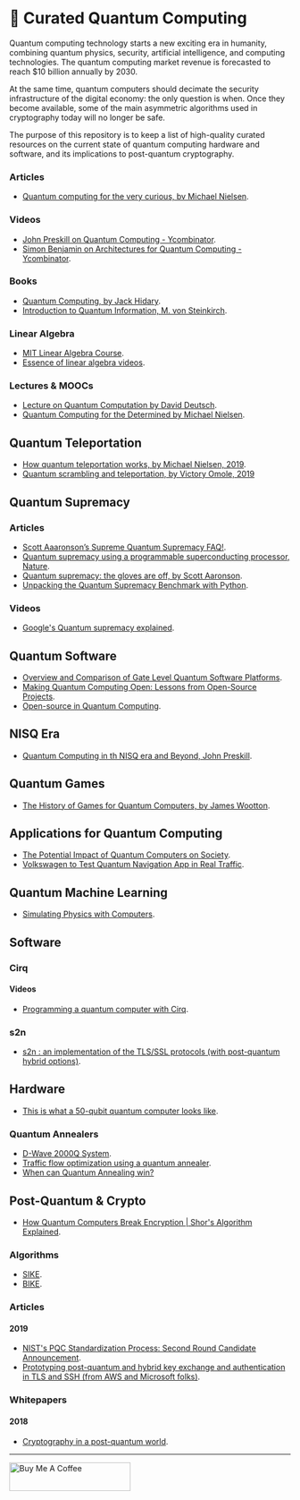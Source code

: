 # 🧬 Curated Quantum Computing

Quantum computing technology starts a new exciting era in humanity, combining quantum physics, security, artificial intelligence, and computing technologies. The quantum computing market revenue is forecasted to reach $10 billion annually by 2030.

At the same time, quantum computers should decimate the security infrastructure of the digital economy: the only question is when. Once they become available, some of the main asymmetric algorithms used in cryptography today will no longer be safe. 

The purpose of this repository is to keep a list of high-quality curated resources on the current state of quantum computing hardware and software, and its implications to post-quantum cryptography.



### Articles

* [Quantum computing for the very curious, bv Michael Nielsen](https://quantum.country/qcvc).

### Videos

* [John Preskill on Quantum Computing - Ycombinator](https://blog.ycombinator.com/john-preskill-on-quantum-computing/).
* [Simon Benjamin on Architectures for Quantum Computing - Ycombinator](https://www.youtube.com/watch?v=LHZKDTJJknE).

### Books

* [Quantum Computing, by Jack Hidary](https://github.com/JackHidary/quantumcomputingbook).
* [Introduction to Quantum Information, M. von Steinkirch](http://www.astro.sunysb.edu/steinkirch/books/qi.pdf).

### Linear Algebra

* [MIT Linear Algebra Course](https://ocw.mit.edu/courses/mathematics/18-06-linear-algebra-spring-2010/video-lectures/).
* [Essence of linear algebra videos](https://www.youtube.com/playlist?list=PLZHQObOWTQDPD3MizzM2xVFitgF8hE_ab).


### Lectures & MOOCs

* [Lecture on Quantum Computation by David Deutsch](http://www.quiprocone.org/Protected/DD_lectures.htm).
* [Quantum Computing for the Determined by Michael Nielsen](http://michaelnielsen.org/blog/quantum-computing-for-the-determined/).



## Quantum Teleportation

* [How quantum teleportation works, by Michael Nielsen, 2019](https://quantum.country/teleportation).
* [Quantum scrambling and teleportation, by Victory Omole, 2019](https://vtomole.com/blog/2019/06/08/scrambling)

## Quantum Supremacy

### Articles

* [Scott Aaaronson’s Supreme Quantum Supremacy FAQ!](https://www.scottaaronson.com/blog/?p=4317).
* [Quantum supremacy using a programmable superconducting processor, Nature](https://www.nature.com/articles/s41586-019-1666-5).
* [Quantum supremacy: the gloves are off, by Scott Aaronson](https://www.scottaaronson.com/blog/?p=4372).
* [Unpacking the Quantum Supremacy Benchmark with Python](https://medium.com/@sohaib.alam/unpacking-the-quantum-supremacy-benchmark-with-python-67a46709d).

### Videos

* [Google's Quantum supremacy explained](https://www.youtube.com/watch?v=gylmjTOUfCQ&feature=youtu.be).


## Quantum Software
* [Overview and Comparison of Gate Level Quantum Software Platforms](https://arxiv.org/pdf/1807.02500.pdf).
* [Making Quantum Computing Open: Lessons from Open-Source Projects](https://arxiv.org/pdf/1902.00991.pdf).
* [Open-source in Quantum Computing](https://arxiv.org/pdf/1812.09167.pdf).

## NISQ Era

* [Quantum Computing in th NISQ era and Beyond, John Preskill](https://arxiv.org/pdf/1801.00862.pdf).

## Quantum Games
* [The History of Games for Quantum Computers, by James Wootton](https://medium.com/@decodoku/the-history-of-games-for-quantum-computers-a1de98859b5a).


## Applications for Quantum Computing

* [The Potential Impact of Quantum Computers on Society](https://arxiv.org/abs/1712.05380).
* [Volkswagen to Test Quantum Navigation App in Real Traffic](https://www.wsj.com/articles/volkswagen-to-test-quantum-navigation-app-in-real-traffic-11572553300).

## Quantum Machine Learning

* [Simulating Physics with Computers](https://www.dwavesys.com/sites/default/files/2018-04-04%20-%20Max%20Henderson%20-%20Quantum%20Machine%20Learning%20for%20Election%20Modeling.pdf).



## Software


### Cirq

#### Videos
* [Programming a quantum computer with Cirq](https://www.youtube.com/watch?v=16ZfkPRVf2w&feature=youtu.be).


### s2n

* [s2n : an implementation of the TLS/SSL protocols (with post-quantum hybrid options)](https://github.com/awslabs/s2n).



## Hardware

* [This is what a 50-qubit quantum computer looks like](https://www.engadget.com/2018/01/09/this-is-what-a-50-qubit-quantum-computer-looks-like/).

### Quantum Annealers 

* [D-Wave 2000Q System](https://www.dwavesys.com/d-wave-two-system).
* [Traffic flow optimization using a quantum annealer](https://arxiv.org/abs/1708.01625).
* [When can Quantum Annealing win?](https://ai.googleblog.com/2015/12/when-can-quantum-annealing-win.html)


## Post-Quantum & Crypto

* [How Quantum Computers Break Encryption | Shor's Algorithm Explained](https://www.youtube.com/watch?v=lvTqbM5Dq4Q&t=160s).

### Algorithms

* [SIKE](https://sike.org/).
* [BIKE](https://bikesuite.org/).


### Articles

#### 2019

* [NIST's PQC Standardization Process: Second Round Candidate Announcement](https://csrc.nist.gov/news/2019/pqc-standardization-process-2nd-round-candidates).
* [Prototyping post-quantum and hybrid key exchange
and authentication in TLS and SSH (from AWS and Microsoft folks)](https://openquantumsafe.org/papers/NISTPQC-CroPaqSte19.pdf).

### Whitepapers

#### 2018
* [Cryptography in a post-quantum world](https://www.accenture.com/_acnmedia/PDF-87/Accenture-809668-Quantum-Cryptography-Whitepaper-v05.pdf#zoom=50).


---

<a href="https://www.buymeacoffee.com/miavonpizza" target="_blank"><img src="https://cdn.buymeacoffee.com/buttons/arial-pink.png" alt="Buy Me A Coffee" style="height: 51px !important;width: 217px !important;" ></a>





